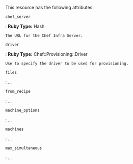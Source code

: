 This resource has the following attributes:

`chef_server`

:   **Ruby Type:** Hash

    The URL for the Chef Infra Server.

`driver`

:   **Ruby Type:** Chef::Provisioning::Driver

    Use to specify the driver to be used for provisioning.

`files`

:   ...

`from_recipe`

:   ...

`machine_options`

:   ...

`machines`

:   ...

`max_simultaneous`

:   ...